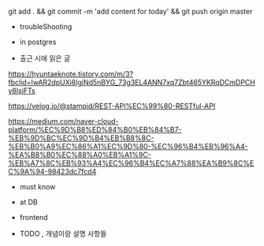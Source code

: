 


git add . && git commit -m 'add content for today' && git push origin master

- troubleShooting


- in postgres


- 출근 시에 읽은 글 

https://hyuntaeknote.tistory.com/m/3?fbclid=IwAR2dpUXi8IgiNd5nBYG_73g3EL4ANN7xq7Zbt465YKRqDCmDPCHy8IsjFTs


https://velog.io/@stampid/REST-API%EC%99%80-RESTful-API

https://medium.com/naver-cloud-platform/%EC%9D%B8%ED%84%B0%EB%84%B7-%EB%9D%BC%EC%9D%B4%EB%B8%8C-%EB%B0%A9%EC%86%A1%EC%9D%80-%EC%96%B4%EB%96%A4-%EA%B8%B0%EC%88%A0%EB%A1%9C-%EB%A7%8C%EB%93%A4%EC%96%B4%EC%A7%88%EA%B9%8C%EC%9A%94-98423dc7fcd4

- must know 




- at DB 


- frontend


- TODO , 개념이랑 설명 사항들 

